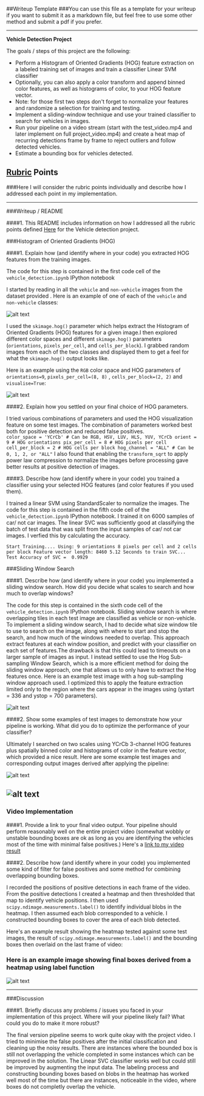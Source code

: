 ##Writeup Template
###You can use this file as a template for your writeup if you want to submit it as a markdown file, but feel free to use some other method and submit a pdf if you prefer.

---

**Vehicle Detection Project**

The goals / steps of this project are the following:

* Perform a Histogram of Oriented Gradients (HOG) feature extraction on a labeled training set of images and train a classifier Linear SVM classifier
* Optionally, you can also apply a color transform and append binned color features, as well as histograms of color, to your HOG feature vector. 
* Note: for those first two steps don't forget to normalize your features and randomize a selection for training and testing.
* Implement a sliding-window technique and use your trained classifier to search for vehicles in images.
* Run your pipeline on a video stream (start with the test_video.mp4 and later implement on full project_video.mp4) and create a heat map of recurring detections frame by frame to reject outliers and follow detected vehicles.
* Estimate a bounding box for vehicles detected.

[//]: # (Image References)
[image1]: ./examples/car_not_car.png
[image2]: ./examples/hog_visualization_features.png
[image3]: ./examples/hog_subsampling_windows_search.jpg
[image4]: ./test_images/test1.jpg
[image5]: ./output_images/test1.png
[image6]: ./examples/heatmap_based_multiple_detections_and_false_positives.jpg
[image7]: ./examples/output_bboxes.png
[video1]: ./project_video.mp4

## [Rubric](https://review.udacity.com/#!/rubrics/513/view) Points
###Here I will consider the rubric points individually and describe how I addressed each point in my implementation.  

---
###Writeup / README

####1. This README includes information on how I addressed all the rubric points defined [Here](https://review.udacity.com/#!/rubrics/513/view) for the Vehicle detection project. 

###Histogram of Oriented Gradients (HOG)

####1. Explain how (and identify where in your code) you extracted HOG features from the training images.

The code for this step is contained in the first code cell of the `vehicle_detection.ipynb` IPython notebook

I started by reading in all the `vehicle` and `non-vehicle` images from the dataset provided .  Here is an example of one of each of the `vehicle` and `non-vehicle` classes:

![alt text][image1]

I used the `skimage.hog()` parameter which helps extract the Histogram of Oriented Gradients (HOG) features for a given image.I then explored different color spaces and different `skimage.hog()` parameters (`orientations`, `pixels_per_cell`, and `cells_per_block`). I grabbed random images from each of the two classes and displayed them to get a feel for what the `skimage.hog()` output looks like.

Here is an example using the `RGB` color space and HOG parameters of `orientations=9`, `pixels_per_cell=(8, 8)` , `cells_per_block=(2, 2)` and `visualise=True`:


![alt text][image2]

####2. Explain how you settled on your final choice of HOG parameters.

I tried various combinations of parameters and used the HOG visualization feature on some test images. The combination of parameters worked best both for positive detection and reduced false positives.  
`color_space = 'YCrCb' # Can be RGB, HSV, LUV, HLS, YUV, YCrCb
orient = 9 # HOG orientations
pix_per_cell = 8 # HOG pixels per cell 
cell_per_block = 2 # HOG cells per block
hog_channel = "ALL" # Can be 0, 1, 2, or "ALL"`
I also found that enabling the `transform_sqrt` to apply power law compression to normalize the images before processing gave better results at positive detection of images.

####3. Describe how (and identify where in your code) you trained a classifier using your selected HOG features (and color features if you used them).

I trained a linear SVM using StandardScaler to normalize the images. The code for this step is contained in the fifth code cell of the `vehicle_detection.ipynb` IPython notebook. I trained it on 6000 samples of car/ not car images. The linear SVC was sufficiently good at classifying the batch of test data that was split from the input samples of car/ not car images. I verfied this by calculating the accuracy.

`Start Training....
Using: 9 orientations 8 pixels per cell and 2 cells per block
Feature vector length: 8460
5.12 Seconds to train SVC...
Test Accuracy of SVC =  0.9929`

###Sliding Window Search

####1. Describe how (and identify where in your code) you implemented a sliding window search.  How did you decide what scales to search and how much to overlap windows?

The code for this step is contained in the sixth code cell of the `vehicle_detection.ipynb` IPython notebook. Sliding window search is where overlapping tiles in each test image are classified as vehicle or non-vehicle. To implement a sliding window search, I had to decide what size window tile to use to search on the image, along with where to start and stop the search, and how much of the windows needed to overlap. This approach extract features at each window position, and predict with your classifier on each set of features.The drawback is that this could lead to timeouts on a larger sample of images as input. I instead settled to use the Hog Sub-sampling Window Search, which is a more efficient method for doing the sliding window approach, one that allows us to only have to extract the Hog features once. Here is an example test image with a hog sub-sampling window approach used. I optimized this to apply the feature extraction limited only to the region where the cars appear in the images using (ystart = 336 and ystop = 700 parameters). 

![alt text][image3]

####2. Show some examples of test images to demonstrate how your pipeline is working.  What did you do to optimize the performance of your classifier?

Ultimately I searched on two scales using YCrCb 3-channel HOG features plus spatially binned color and histograms of color in the feature vector, which provided a nice result.  Here are some example test images and corresponding output images derived after applying the pipeline:

![alt text][image4]

![alt text][image5]
---

### Video Implementation

####1. Provide a link to your final video output.  Your pipeline should perform reasonably well on the entire project video (somewhat wobbly or unstable bounding boxes are ok as long as you are identifying the vehicles most of the time with minimal false positives.)
Here's a [link to my video result](https://www.youtube.com/watch?v=0IPwSOi7_GU&feature=youtu.be)


####2. Describe how (and identify where in your code) you implemented some kind of filter for false positives and some method for combining overlapping bounding boxes.

I recorded the positions of positive detections in each frame of the video.  From the positive detections I created a heatmap and then thresholded that map to identify vehicle positions.  I then used `scipy.ndimage.measurements.label()` to identify individual blobs in the heatmap.  I then assumed each blob corresponded to a vehicle.  I constructed bounding boxes to cover the area of each blob detected.  

Here's an example result showing the heatmap tested against some test images, the result of `scipy.ndimage.measurements.label()` and the bounding boxes then overlaid on the last frame of video:

### Here is an example image showing final boxes derived from a heatmap using label function
![alt text][image6]



---

###Discussion

####1. Briefly discuss any problems / issues you faced in your implementation of this project.  Where will your pipeline likely fail?  What could you do to make it more robust?

The final version pipeline seems to work quite okay with the project video. I tried to minimise the false positives after the initial classification and cleaning up the noisy results. There are instances where the bounded box is still not overlapping the vehicle completed in some instances which can be improved in the solution. The Linear SVC classifier works well but could still be improved by augmenting the input data. The labeling process and constructing bounding boxes based on blobs in the heatmap has worked well most of the time but there are instances, noticeable in the video, where boxes do not completly overlap the vehicle.